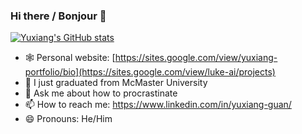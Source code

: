 ### Hi there / Bonjour 👋
[![Yuxiang's GitHub stats](https://github-readme-stats.vercel.app/api?username=yxguan)](https://github.com/anuraghazra/github-readme-stats)

- 🕸️ Personal website: [https://sites.google.com/view/yuxiang-portfolio/bio](https://sites.google.com/view/luke-ai/projects)
- 🌱 I just graduated from McMaster University
- 💬 Ask me about how to procrastinate
- 📫 How to reach me: https://www.linkedin.com/in/yuxiang-guan/
- 😄 Pronouns: He/Him

